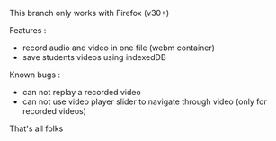 This branch only works with Firefox (v30+)

Features :

- record audio and video in one file (webm container)
- save students videos using indexedDB

Known bugs :

- can not replay a recorded video
- can not use video player slider to navigate through video (only for recorded videos)

That's all folks

